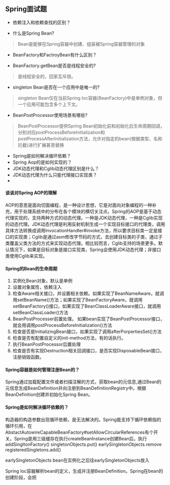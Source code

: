 ## Spring面试题

- 依赖注入和依赖查找的区别？
> 
- 什么是Spring Bean?
> Bean是能够在Spring容器中创建、组装被Spring容器管理的对象
- BeanFactory和FactroyBean有什么区别？

- BeanFactory.getBean是否是线程安全的?
> 是线程安全的，回家互斥锁。
- singleton Bean是否在一个应用中是唯一的?
> singleton Bean仅在当前Spring Ioc容器(BeanFactory)中是单例对象，但一个应用可能包含多个上下文。
- BeanPostProcessor使用场景有哪些?
> BeanPostProcessor提供Spring Bean初始化前和初始化后生命周期回调，分别对应postProcessBeforeInitialization和postProcessAfterInitialization方法，允许对指定的bean(根据类型、名称拦截)进行扩展甚至替换

- Spring是如何解决循环依赖？
- Spring Aop的是如何实现的？
- JDK动态代理和Cglib动态代理区别是什么？
- JDK动态代理为什么只能代理接口实现类？
- 



#### 谈谈对Spring AOP的理解
AOP的意思是面向切面编程，是一种设计思想，它是对面向对象编程的一种补充，用于处理系统中的分布在各个模块的横切关注点。Spring的AOP是基于动态代理实现的，支持两种方式的动态代理。一种是JDK动态代理，一种是Cglib实现的动态代理。JDK动态代理是利用反射机制生成一个实现目标接口的代理类，调用具体方法转换成调用InvocationHandler#invoke方法，所以要求目标类一定是接口的实现类；Cglib是通过asm修改字节码的方式，去创建目标类的子类，通过子类覆盖父类方法的方式来实现动态代理。相比较而言，Cglib支持的场景更多。默认情况下，如果是目标对象是接口实现类，Spring会使用JDK动态代理；非接口类使用Cglib来实现。

#### Spring的Bean的生命周期

1. 实例化Bean对象，默认是单例
2. 设置对象属性，依赖注入
3. 检查Aware相关接口，并设置相关依赖。如果实现了BeanNameAware，就调用setBeanName()方法；如果实现了BeanFactoryAware，就调用setBeanFactory()接口，如果实现了BeanClassLoaderAware接口，就调用setBeanClassLoader()方法
4. BeanPostProcesser前置处理。 如果bean实现了BeanPostProcessor接口，就会用调用postProcessBeforeInitialization()方法
5. 检查是否是InitializingBean接口，如果实现了调用afterPorpertiesSet()方法
6. 检查是否有配置自定义的init-method方法，有的话执行。
7. 执行BeanPostProcessor后置处理
8. 检查是否有实现Destruction相关回调接口，是否实现DisposableBean接口，注册销毁函数。


#### Spring容器是如何管理注册Bean的？
Spring通过加载配置文件或者扫描注解的方式，获取bean的元信息,通过Bean的元信息生成BeanDefinition并向注册到BeanDefinitionRegistry中。根据BeanDefinition创建并初始化Spring Bean。

#### Spring是如何解决循环依赖的？
构造器的构造参数出现循环依赖，是无法解决的。Spring能支持下循环依赖指的循环引用，在AbstactAutowireCapableBeanFactory#setAllowCircularReferences有个开关。Spring是用三级缓存在执行createBeanInstance创建Bean后，执行addSingltonFactory()
singletonObjects.put() earlySingletonObjects.remove registeredSingletons.add()


earlySingletonObjects bean在实例化之后往earlySingletonObjects放入

Spring Ioc容器解析bean的定义，生成并注册BeanDefinition。Spring在bean的创建阶段，会把                                                                                                                              